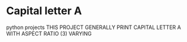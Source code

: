 # Capital letter A

python projects THIS PROJECT GENERALLY PRINT CAPITAL LETTER A WITH ASPECT RATIO (3) VARYING
